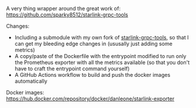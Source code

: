 A very thing wrapper around the great work of: https://github.com/sparky8512/starlink-grpc-tools

Changes:
* Including a submodule with my own fork of [starlink-grpc-tools](https://github.com/DanielLeone/starlink-grpc-tools), so that I can get my bleeding edge changes in (ususally just adding some metrics)
* A copy/paste of the Dockerfile with the entrypoint modified to run only the Prometheus exporter with all the metrics available (so that you don't have to craft the entrypoint command yourself)
* A GitHub Actions workflow to build and push the docker images automatically

Docker images:
https://hub.docker.com/repository/docker/danleone/starlink-exporter
